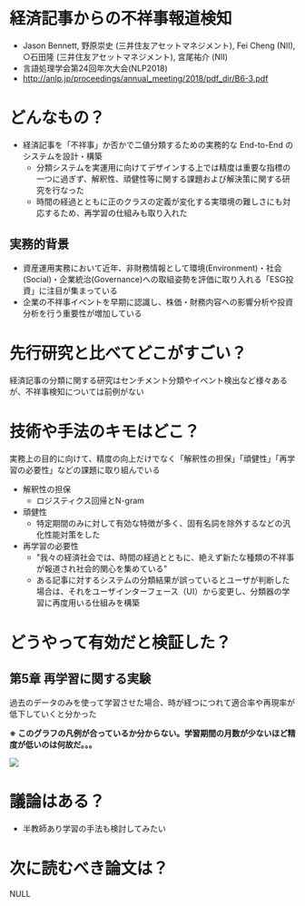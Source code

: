 # 経済記事からの不祥事報道検知
- Jason Bennett, 野原崇史 (三井住友アセットマネジメント), Fei Cheng (NII), ○石田隆 (三井住友アセットマネジメント), 宮尾祐介 (NII)
- 言語処理学会第24回年次大会(NLP2018)
- http://anlp.jp/proceedings/annual_meeting/2018/pdf_dir/B6-3.pdf

# どんなもの？
- 経済記事を「不祥事」か否かで二値分類するための実務的な End-to-End のシステムを設計・構築
  - 分類システムを実運用に向けてデザインする上では精度は重要な指標の一つに過ぎず、解釈性、頑健性等に関する課題および解決策に関する研究を行なった
  - 時間の経過とともに正のクラスの定義が変化する実環境の難しさにも対応するため、再学習の仕組みも取り入れた

## 実務的背景
- 資産運用実務において近年、非財務情報として環境(Environment)・社会(Social)・企業統治(Governance)への取組姿勢を評価に取り入れる「ESG投資」に注目が集まっている
- 企業の不祥事イベントを早期に認識し、株価・財務内容への影響分析や投資分析を行う重要性が増加している

# 先行研究と比べてどこがすごい？
経済記事の分類に関する研究はセンチメント分類やイベント検出など様々あるが、不祥事検知については前例がない

# 技術や手法のキモはどこ？
実務上の目的に向けて、精度の向上だけでなく「解釈性の担保」「頑健性」「再学習の必要性」などの課題に取り組んでいる
- 解釈性の担保
  - ロジスティクス回帰とN-gram
- 頑健性
  - 特定期間のみに対して有効な特徴が多く、固有名詞を除外するなどの汎化性能対策をした
- 再学習の必要性
  - "我々の経済社会では、時間の経過とともに、絶えず新たな種類の不祥事が報道され社会的関心を集めている"
  - ある記事に対するシステムの分類結果が誤っているとユーザが判断した場合は、それをユーザインターフェース（UI）から変更し、分類器の学習に再度用いる仕組みを構築

# どうやって有効だと検証した？
## 第5章 再学習に関する実験
過去のデータのみを使って学習させた場合、時が経つにつれて適合率や再現率が低下していくと分かった

<b>※ このグラフの凡例が合っているか分からない。学習期間の月数が少ないほど精度が低いのは何故だ。。。</b>

<img src="https://cdn-ak.f.st-hatena.com/images/fotolife/u/upura/20180505/20180505161915.png">

# 議論はある？
- 半教師あり学習の手法も検討してみたい

# 次に読むべき論文は？
NULL
